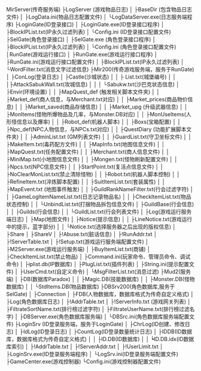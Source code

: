 MirServer(传奇服务端) 
├LogServer (游戏物品日志) 
│ ├BaseDir (包含物品日志文件) 
│ ├LogData.ini(物品日志配置文件) 
│ └LogDataServer.exe(日志服务端程序) 
├LoginGate(ID登录接口)
│ ├LoginGate.exe(ID登录接口程序) 
│ ├BlockIPList.txt(IP永久过滤列表)
│ └Config.ini (ID登录接口配置文件) 
├SelGate(角色登录接口) 
│ ├SelGate.exe (角色登录接口程序) 
│ ├BlockIPList.txt(IP永久过滤列表)
│ └Config.ini (角色登录接口配置文件) 
│RunGate(游戏运行接口) 
│ ├RunGate.exe(游戏运行接口程序) 
│ ├RunGate.ini(游戏运行接口配置文件) 
│ ├BlockIPList.txt(IP永久过滤列表)
│ └WordFilter.txt(消息文字过滤信息) 
├Mir200(传奇游戏服务端，服务于RunGate) 
│ ├ConLog(登录日志) 
│ ├Castle(沙城状态) 
│ │ ├ List.txt(城堡编号)
│ │ │├AttackSabukWall.txt(攻城信息)
│ │ │ └Sabukw.txt(沙巴克状态信息) 
│ ├Envir(环境设置) 
│ │ ├MapQuest_def (触发相关脚本文件夹)
│ │ ├Market_def(商人信息，与Merchant.txt对应) 
│ │ ├Market_prices(商品物价信息)
│ │ ├Market_saved(商品存储信息) 
│ │ ├Market_upg (升级武器信息)
│ │ ├MonItems(怪物所爆物品及几率，与Monster.DB对应)
│ │ ├MonUseItems(人形怪信息以及爆率)
│ │ ├Robot_def(机器人脚本)
│ │ ├Boxs(宝箱配置)
│ │ ├Npc_def(NPC人物信息，与NPCs.txt对应) 
│ │ ├QuestDiary (功能扩展脚本文件夹)
│ │ ├AdminList.txt (GM列表文件) 
│ │ ├GuardList.txt(守卫坐标文件) 
│ │ ├MakeItem.txt(毒药配方文件) 
│ │ ├MapInfo.txt(地图信息文件) 
│ │ ├MapQuest.txt(任务配置文件) 
│ │ ├Merchant.txt(商人信息文件) 
│ │ ├MiniMap.txt(小地图信息文件) 
│ │ ├Mongen.txt(怪物刷新配置文件) 
│ │ ├Npcs.txt(NPC信息文件) 
│ │ ├StartPoint.txt(复活点信息文件) 
│ │ ├NoClearMonList.txt(禁止清除怪物)
│ │ ├Robot.txt(机器人脚本控制)
│ │ ├RefineItem.txt(淬炼脚本配置)
│ │ ├SuitItemList.txt(套装属性)
│ │ ├MapEvent.txt (地图事件触发)
│ │ ├GuildRankNameFilter.txt(行会过滤字符)
│ │ ├GameLogItemNameList.txt(日志记录物品名)
│ │ ├CheckItemList.txt(物品状态控制)
│ │ └UnbindList.txt(打捆物品拆包信息文件)
│ ├GuildBase(行会信息) 
│ │ ├Guilds(行会信息) 
│ │ └GuildList.txt(行会列表文件) 
│ ├Log(游戏运行服务端日志) 
│ ├Map(地图文件) 
│ ├Notice(提示信息) 
│ │ ├LineNotice.txt(游戏运行中的提示，蓝字部分) 
│ │ └Notice.txt(选择服务器之后出现的版权信息) 
│ ├Share 
│ ├ShareV 
│ ├!Abuse.txt(脏话信息) 
│ ├!RunAddr.txt 
│ ├!ServerTable.txt 
│ ├!Setup.txt(游戏运行服务端配置文件) 
│ ├M2Server.exe(游戏运行服务端)
│ ├BuyItemList.txt(商铺)
│ ├CheckItemList.txt(禁止物品)
│ ├Command.ini(玩家命令、管理员命令、调试命令)
│ ├iplist.db(IP数据库)
│ ├PlugList.txt(插件列表)
│ ├String.ini(提示配置文件)
│ ├UserCmd.txt(自定义命令)
│ └MsgFilterList.txt(消息过滤)
├Mud2(服务端) 
│ ├DB(数据库Paradox) 
│ │ ├Magic.DB(技能数据库) 
│ │ ├Monster.DB(怪物数据库) 
│ │ └StdItems.DB(物品数据库) 
├DBSrv200(角色数据库,服务于SelGate) 
│ ├Connection 
│ ├FDB(人物数据库，数据库格式为传奇自定义格式) 
│ ├Log(角色数据库日志) 
│ ├!AddrTable.txt 
│ ├!ServerInfo.txt (游戏网关列表) 
│ ├FiltrateSortName.txt(排行榜过滤字符)
│ ├FiltrateUserName.txt(排行榜过滤名字)
│ ├DBServer.exe(角色数据库服务端) 
│ └DBSrc.ini(角色数据库服务端配置文件) 
├LoginSrv (ID登录服务端，服务于LoginGate) 
│ ├ChrLog(ID创建、修改日志) 
│ ├IdLog(ID登录日志) 
│ ├CountLog(ID登录数量统计日志) 
│ ├IDDB(ID数据库，数据库格式为传奇自定义格式) 
│ │ ├ID.DB(ID数据库) 
│ │ ┕ID.DB.idx(ID数据库索引) 
│ ├!AddrTable.txt 
│ ├!ServerAddr.txt 
│ ├!UserLimit.txt 
│ ├LoginSrv.exe(ID登录服务端程序) 
│ └LogSrv.ini(ID登录服务端配置文件) 
├GameCenter.exe(游戏控制器)
└Config.ini(游戏控制器配置文件)





